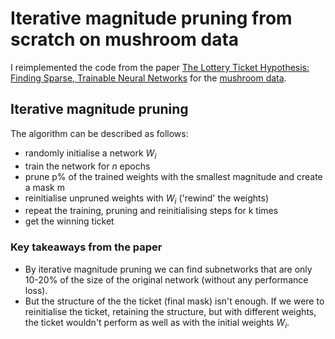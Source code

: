 # Iterative magnitude pruning from scratch on mushroom data
I reimplemented the code from the paper [The Lottery Ticket Hypothesis: Finding Sparse, Trainable Neural Networks](https://arxiv.org/abs/1803.03635) for the [mushroom data](https://archive.ics.uci.edu/dataset/73/mushroom).

## Iterative magnitude pruning 
The algorithm can be described as follows:
- randomly initialise a network $W_i$
- train the network for $n$ epochs
- prune p% of the trained weights with the smallest magnitude and create a mask m
- reinitialise unpruned weights with $W_i$ ('rewind' the weights)
- repeat the training, pruning and reinitialising steps for k times
- get the winning ticket
### Key takeaways from the paper
  - By iterative magnitude pruning we can find subnetworks that are only 10-20% of the size of the original network (without any performance loss).
  - But the structure of the the ticket (final  mask) isn't enough. If we were to reinitialise the ticket, retaining the structure, but with different weights, the ticket wouldn't perform as well as with the initial weights $W_i$. 

